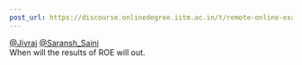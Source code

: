 ```yaml
---
post_url: https://discourse.onlinedegree.iitm.ac.in/t/remote-online-exam-tds-jan-2025/168832/97
---
```

[@Jivraj](/u/jivraj) [@Saransh\_Saini](/u/saransh_saini)  
When will the results of ROE will out.